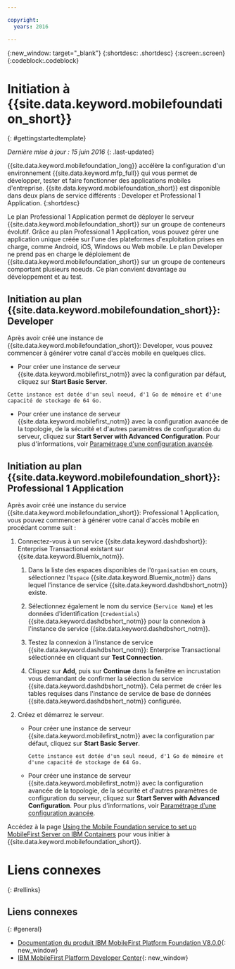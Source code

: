```yaml
---

copyright:
  years: 2016

---
```


{:new_window: target="_blank"}
{:shortdesc: .shortdesc}
{:screen:.screen}
{:codeblock:.codeblock}

# Initiation à {{site.data.keyword.mobilefoundation_short}}
{: #gettingstartedtemplate}

*Dernière mise à jour : 15 juin 2016*
{: .last-updated}

{{site.data.keyword.mobilefoundation_long}} accélère la
configuration d'un environnement {{site.data.keyword.mfp_full}} qui
vous permet de développer, tester et faire fonctionner des applications mobiles
d'entreprise. {{site.data.keyword.mobilefoundation_short}} est
disponible dans deux plans de service différents : Developer et
Professional 1 Application.
{:shortdesc}

Le plan Professional 1 Application permet de déployer le serveur
{{site.data.keyword.mobilefoundation_short}} sur un groupe de
conteneurs évolutif. Grâce au plan Professional 1 Application, vous pouvez
gérer une application unique créée sur l'une des plateformes d'exploitation prises
en charge, comme Android, iOS, Windows ou Web mobile. Le plan Developer ne
prend pas en charge le déploiement de
{{site.data.keyword.mobilefoundation_short}} sur un groupe de
conteneurs comportant plusieurs noeuds. Ce plan convient davantage au
développement et au test.

## Initiation au plan {{site.data.keyword.mobilefoundation_short}}: Developer

Après avoir créé une instance de
{{site.data.keyword.mobilefoundation_short}}: Developer, vous pouvez
commencer à générer votre canal d'accès mobile en quelques clics. 

*	Pour créer une instance de serveur
{{site.data.keyword.mobilefirst_notm}} avec la configuration par
défaut, cliquez sur **Start Basic Server**.

  `Cette instance est dotée d'un seul noeud, d'1 Go de mémoire et d'une capacité de stockage de
64 Go.`

* Pour créer une instance de serveur
{{site.data.keyword.mobilefirst_notm}} avec la configuration
avancée de la topologie, de la sécurité et d'autres paramètres de
configuration du serveur, cliquez sur **Start Server with Advanced Configuration**. Pour
plus d'informations, voir
[Paramétrage
d'une configuration avancée](c_using_mfs_p1.html#using_mfs_advanced_p1).

## Initiation au plan {{site.data.keyword.mobilefoundation_short}}: Professional 1 Application

Après avoir créé une instance du service
{{site.data.keyword.mobilefoundation_short}}: Professional 1
Application, vous pouvez commencer à générer votre canal d'accès mobile en
procédant comme suit :

1.  Connectez-vous à un service
{{site.data.keyword.dashdbshort}}: Enterprise Transactional
existant sur {{site.data.keyword.Bluemix_notm}}.

    1.  Dans la liste des espaces disponibles de
l'`Organisation` en cours, sélectionnez
l'`Espace` {{site.data.keyword.Bluemix_notm}} dans
lequel l'instance de service {{site.data.keyword.dashdbshort_notm}}
existe.

    2.  Sélectionnez également le nom du service (`Service
Name`) et les données d'identification
(`Credentials`) {{site.data.keyword.dashdbshort_notm}}
pour la connexion à l'instance de service
{{site.data.keyword.dashdbshort_notm}}.

    3.  Testez la connexion à l'instance de service
{{site.data.keyword.dashdbshort_notm}}: Enterprise Transactional
sélectionnée en cliquant sur **Test Connection**.

    4.  Cliquez sur **Add**, puis sur
**Continue** dans la fenêtre en incrustation vous demandant
de confirmer la sélection du service {{site.data.keyword.dashdbshort_notm}}. 
Cela permet de créer les tables requises dans l'instance de service de base de
données {{site.data.keyword.dashdbshort_notm}} configurée. 

2.  Créez et démarrez le serveur.

    * Pour créer une instance de serveur
{{site.data.keyword.mobilefirst_notm}} avec la configuration par
défaut, cliquez sur **Start Basic Server**.

      `Cette instance est dotée d'un seul noeud, d'1 Go de mémoire et d'une capacité de stockage de
64 Go.`

    * Pour créer une instance de serveur
{{site.data.keyword.mobilefirst_notm}} avec la configuration avancée de
la topologie, de la sécurité et d'autres paramètres de configuration du
serveur, cliquez sur **Start Server with Advanced
Configuration**. Pour plus d'informations, voir
[Paramétrage d'une
configuration avancée](c_using_mfs_p2.html#using_mfs_advanced_p2).

Accédez à la page [Using the Mobile Foundation service to set up MobileFirst Server on IBM Containers](https://mobilefirstplatform.ibmcloud.com/tutorials/en/foundation/8.0/ibm-containers/using-mobile-foundation/) pour vous initier à {{site.data.keyword.mobilefoundation_short}}.

# Liens connexes
{: #rellinks}

## Liens connexes
{: #general}

*	[Documentation
du produit IBM MobileFirst Platform Foundation V8.0.0](https://www.ibm.com/support/knowledgecenter/SSHS8R_8.0.0/wl_welcome.html){: new_window}
*	[IBM MobileFirst Platform Developer Center](https://mobilefirstplatform.ibmcloud.com){: new_window}
